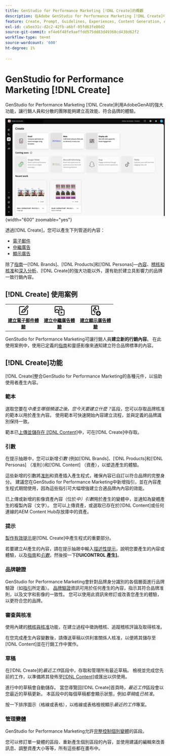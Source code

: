 ```yaml
---
title: GenStudio for Performance Marketing [!DNL Create]的概觀
description: 在Adobe GenStudio for Performance Marketing [!DNL Create]中使用generative AI快速產生高效能且符合品牌規範的內容。
feature: Create, Prompt, Guidelines, Experiences, Content Generation, Approval
exl-id: ca5ee31c-d2c2-42fb-a6bf-05fd63fe86d2
source-git-commit: ef4e6f48fe9aeffdd575dd83d49368cd438d62f2
workflow-type: tm+mt
source-wordcount: '600'
ht-degree: 1%

---
```


# GenStudio for Performance Marketing [!DNL Create]

GenStudio for Performance Marketing [!DNL Create]利用AdobeGenAI的強大功能，讓行銷人員和分散的團隊能夠建立高效能、符合品牌的體驗。

![建立儀表板](/help/assets/create.png){width="600" zoomable="yes"}

透過[!DNL Create]，您可以產生下列管道的內容：

* [電子郵件](email-experiences.md)
* [中繼廣告](meta-experiences.md)
* [顯示廣告](display-ad-experiences.md)

除了[指南](/help/user-guide/guidelines/overview.md)—[!DNL Brands]、[!DNL Products]和[!DNL Personas]—[內容](/help/user-guide/content/overview.md)、[稽核和核准](/help/user-guide/approvals/overview.md)和[深入分析](/help/user-guide/insights/overview.md)、[!DNL Create]的強大功能以外，還有助於建立具影響力的品牌一致行銷內容。

## [!DNL Create] 使用案例

<table style="table-layout:fixed">
<tr style="border: 0;">
   <td align="center" valign="top" width="100">
      <a href="/help/user-guide/create/create-email-experience.md">
      <img alt="建立新內容" src="../../assets/icons/icon-create.svg" width="35">
      </a>
      <div>
         <a href="/help/user-guide/create/create-email-experience.md">
         <strong>建立電子郵件體驗</strong>
         </a>
      </div>
   </td>
   <td align="center" valign="top" width="100">
      <a href="/help/user-guide/create/create-meta-ad.md">
      <img alt="建立中繼廣告體驗" src="../../assets/icons/icon-asset.svg" width="35">
      </a>
      <div>
         <a href="/help/user-guide/create/create-meta-ad.md">
         <strong>建立中繼廣告體驗</strong>
         </a>
      </div>
   </td>
   <td align="center" valign="top" width="100">
      <a href="/help/user-guide/create/create-display-ad.md">
      <img alt="建立顯示廣告體驗" src="../../assets/icons/icon-addTemplate.svg" width="35">
      </a>
      <div>
         <a href="/help/user-guide/create/create-display-ad.md">
         <strong>建立顯示廣告體驗</strong>
         </a>
      </div>
   </td>
</tr>
</table>

GenStudio for Performance Marketing可讓行銷人員&#x200B;**建立新的行銷內容**。 在此使用案例中，使用已定義的[指南](/help/user-guide/guidelines/overview.md)和靈感影像來通知建立符合品牌標準的內容。

## [!DNL Create]功能

[!DNL Create]整合GenStudio for Performance Marketing的各種元件，以協助使用者產生內容。

### 範本

選取您要在&#x200B;_中產生哪個頻道之後。您今天要建立什麼？_&#x200B;區段，您可以存取品牌核准的範本以用於產生內容。 使用範本可快速開始內容建立流程，並與定義的品牌識別保持一致。

範本已[上傳並儲存在 [!DNL Content]](/help/user-guide/content/overview.md)中，可在[!DNL Create]中存取。

### 引數

在提示抽屜中，您可以新增&#x200B;_引數_ (例如[!DNL Brands]、[!DNL Products]和[!DNL Personas] （准則）)和[!DNL Content] （資產），以塑造產生的體驗。

這些新增的引數將[准則](/help/user-guide/guidelines/overview.md)和資產插入產生程式，確保內容已自訂以符合品牌的完整身分。 建議您在GenStudio for Performance Marketing中新增指引，並在內容產生程式期間使用，因為這些指引可大幅增強建立合適品牌內內容的效能。

已上傳或新增的影像資產內容（位於&#x200B;_中）引數_&#x200B;用於產生的變體中，並通知為變體產生的複製內容（文字）。 您可以上傳資產，或選取已存在於[!DNL Content]或任何連線的AEM Content Hub存放庫中的資產。

### 提示

[製作有效提示](/help/user-guide/effective-prompts.md)是[!DNL Create]中產生程式的重要部分。

若要建立AI產生的內容，請在提示抽屜中輸入[描述性提示](/help/user-guide/effective-prompts.md)，說明您要產生的內容或體驗，以及[指南](/help/user-guide/guidelines/overview.md)和&#x200B;[_引數_](#parameters)，然後按一下&#x200B;**[!UICONTROL 產生]**。

### 品牌驗證

GenStudio for Performance Marketing會針對品牌身分識別的各個層面進行品牌驗證（如[指引](/help/user-guide/guidelines/overview.md)所定義）。 [品牌驗證](/help/user-guide/guidelines/brand-validation.md)資訊可用於任何產生的內容，指示其符合品牌准則，以及文字和影像的一致性。 您可以使用此資訊來修訂或改善您產生的體驗，以更符合您的品牌。

### 審查與核准

使用內建的[稽核與核准](/help/user-guide/approvals/overview.md)功能，在建立過程中徵詢稽核、追蹤稽核評論及取得核准。

在您完成產生內容變數後，請傳送草稿以供利害關係人核准，以便將其儲存至[!DNL Content]並在行銷工作中實作。

### 草稿

在[!DNL Create]的&#x200B;_最近工作_&#x200B;區段中，存取和管理所有最近草稿。 檢視並完成您先前的工作，以準備將其發佈至[[!DNL Content]](/help/user-guide/content/overview.md)或匯出以供使用。

進行中的草稿會自動儲存。 當您導覽回[!DNL Create]首頁時，_最近工作_&#x200B;區段會以您最近的草稿更新。 本區段中的每個草稿都會顯示狀態，例如&#x200B;_草稿_&#x200B;或&#x200B;_已核准_。

按一下排序圖示（格線或表格），以格線或表格檢視顯示&#x200B;_最近的工作_&#x200B;專案。

### 管理變體

GenStudio for Performance Marketing允許[完整控制個別變體](/help/user-guide/create/manage-variants.md)的區段。

您可以修訂單一變體的區段、重新產生個別區段的內容，並使用建議的編輯來改善訊息、調整資產大小等等，所有這些都在畫布中。
